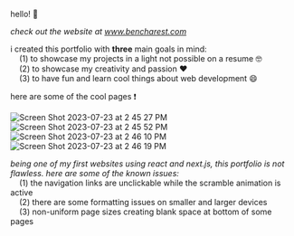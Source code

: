 hello! :wave:    

_check out the website at www.bencharest.com_
  
i created this portfolio with **three** main goals in mind:  
&nbsp; &nbsp; (1) to showcase my projects in a light not possible on a resume 🤓  
&nbsp; &nbsp; (2) to showcase my creativity and passion :heart:  
&nbsp; &nbsp; (3) to have fun and learn cool things about web development 😄  

here are some of the cool pages ❗    

![Screen Shot 2023-07-23 at 2 45 27 PM](https://github.com/8enji/portfolio/assets/58536087/c59c7811-9afc-43d2-9ac0-54844579b9c7)
![Screen Shot 2023-07-23 at 2 45 52 PM](https://github.com/8enji/portfolio/assets/58536087/8295aaf7-e2b0-4595-80bf-e38d923d5acf)
![Screen Shot 2023-07-23 at 2 46 10 PM](https://github.com/8enji/portfolio/assets/58536087/c2f2d966-b3cb-4a7b-9aef-8ba8a92c203e)
![Screen Shot 2023-07-23 at 2 46 19 PM](https://github.com/8enji/portfolio/assets/58536087/2008cbee-274f-425f-97ee-41329acbd539)

_being one of my first websites using react and next.js, this portfolio is not flawless. here are some of the known issues:_  
&nbsp; &nbsp; (1) the navigation links are unclickable while the scramble animation is active  
&nbsp; &nbsp; (2) there are some formatting issues on smaller and larger devices  
&nbsp; &nbsp; (3) non-uniform page sizes creating blank space at bottom of some pages
